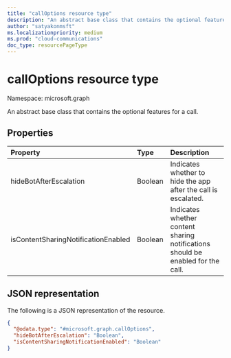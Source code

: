 ```yaml
---
title: "callOptions resource type"
description: "An abstract base class that contains the optional features for a call."
author: "satyakonmsft"
ms.localizationpriority: medium
ms.prod: "cloud-communications"
doc_type: resourcePageType
---
```


# callOptions resource type

Namespace: microsoft.graph

An abstract base class that contains the optional features for a call.

## Properties

|Property                              |Type                      |Description                                                                        |
|:---                                  |:---                      |:---                                                                               |
| hideBotAfterEscalation               | Boolean                  | Indicates whether to hide the app after the call is escalated.                    |
| isContentSharingNotificationEnabled  | Boolean                  | Indicates whether content sharing notifications should be enabled for the call.   |

## JSON representation

The following is a JSON representation of the resource.
<!-- {
  "blockType": "resource",
  "@odata.type": "microsoft.graph.callOptions"
}
-->
``` json
{
  "@odata.type": "#microsoft.graph.callOptions",
  "hideBotAfterEscalation": "Boolean",
  "isContentSharingNotificationEnabled": "Boolean"
}
```
